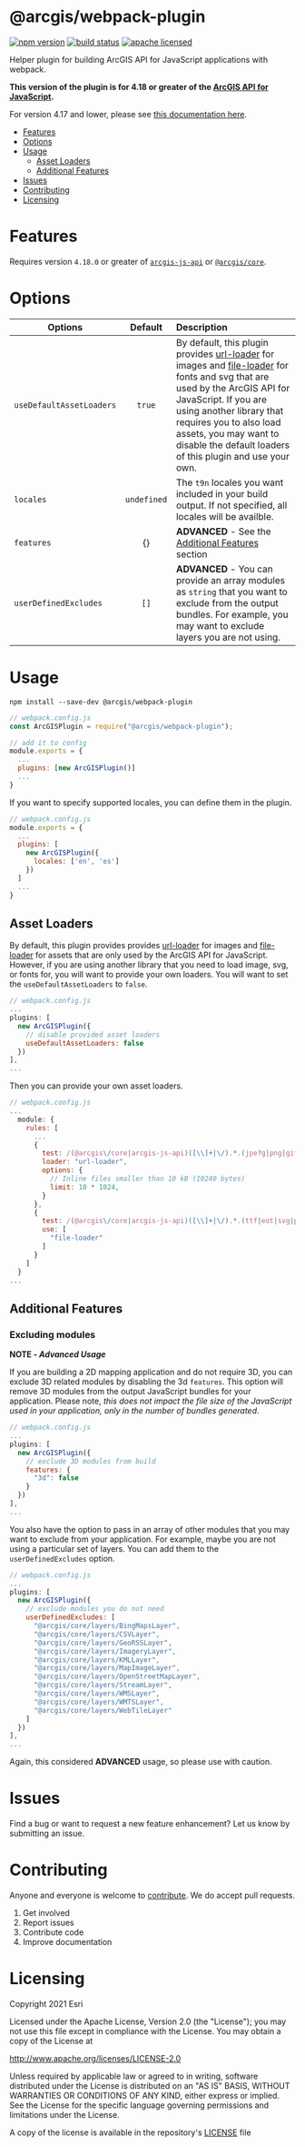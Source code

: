 # @arcgis/webpack-plugin

[![npm version][npm-img]][npm-url]
[![build status][travis-img]][travis-url]
[![apache licensed](https://img.shields.io/badge/license-Apache%202.0-orange.svg?style=flat-square)](https://raw.githubusercontent.com/Esri/arcgis-webpack-plugin/master/LICENSE)

[npm-img]: https://img.shields.io/npm/v/@arcgis/webpack-plugin.svg?style=flat-square
[npm-url]: https://www.npmjs.com/package/@arcgis/webpack-plugin
[travis-img]: https://img.shields.io/travis/Esri/arcgis-webpack-plugin/master.svg?style=flat-square
[travis-url]: https://travis-ci.org/Esri/arcgis-webpack-plugin

Helper plugin for building ArcGIS API for JavaScript applications with webpack.

**This version of the plugin is for 4.18 or greater of the [ArcGIS API for JavaScript](https://developers.arcgis.com/javascript/).**

For version 4.17 and lower, please see [this documentation here](https://github.com/Esri/arcgis-webpack-plugin/blob/96c60c8d469e4976d1b62ec30b4c9838e4d74480/README.md).

* [Features](#features)
* [Options](#options)
* [Usage](#usage)
  * [Asset Loaders](#asset-loaders)
  * [Additional Features](#additional-features)
* [Issues](#issues)
* [Contributing](#contributing)
* [Licensing](#licensing)

# Features

Requires version `4.18.0` or greater of [`arcgis-js-api`](https://www.npmjs.com/package/arcgis-js-api) or [`@arcgis/core`](https://www.npmjs.com/package/@arcgis/core).


# Options

| Options     |     Default     | Description   |
| ----------- | :-------------: |:-------------|
| `useDefaultAssetLoaders` | `true` | By default, this plugin provides [url-loader](https://github.com/webpack-contrib/url-loader) for images and [file-loader](https://github.com/webpack-contrib/file-loader) for fonts and svg that are used by the ArcGIS API for JavaScript. If you are using another library that requires you to also load assets, you may want to disable the default loaders of this plugin and use your own. |
| `locales` | `undefined`  | The `t9n` locales you want included in your build output. If not specified, all locales will be availble.  |
| `features` | {} | **ADVANCED** - See the [Additional Features](#additional-features) section |
| `userDefinedExcludes` | `[]` | **ADVANCED** - You can provide an array modules as `string` that you want to exclude from the output bundles. For example, you may want to exclude layers you are not using. |

# Usage

`npm install --save-dev @arcgis/webpack-plugin`

```js
// webpack.config.js
const ArcGISPlugin = require("@arcgis/webpack-plugin");

// add it to config
module.exports = {
  ...
  plugins: [new ArcGISPlugin()]
  ...
}
```

If you want to specify supported locales, you can define them in the plugin.

```js
// webpack.config.js
module.exports = {
  ...
  plugins: [
    new ArcGISPlugin({
      locales: ['en', 'es']
    })
  ]
  ...
}
```

## Asset Loaders

By default, this plugin provides provides [url-loader](https://github.com/webpack-contrib/url-loader) for images and [file-loader](https://github.com/webpack-contrib/file-loader) for assets that are only used by the ArcGIS API for JavaScript. However, if you are using another library that you need to load image, svg, or fonts for, you will want to provide your own loaders. You will want to set the `useDefaultAssetLoaders` to `false`.

```js
// webpack.config.js
...
plugins: [
  new ArcGISPlugin({
    // disable provided asset loaders
    useDefaultAssetLoaders: false
  })
],
...
```

Then you can provide your own asset loaders.

```js
// webpack.config.js
...
  module: {
    rules: [
      ...
      {
        test: /(@arcgis\/core|arcgis-js-api)([\\]+|\/).*.(jpe?g|png|gif|webp)$/,
        loader: "url-loader",
        options: {
          // Inline files smaller than 10 kB (10240 bytes)
          limit: 10 * 1024,
        }
      },
      {
        test: /(@arcgis\/core|arcgis-js-api)([\\]+|\/).*.(ttf|eot|svg|png|jpg|gif|ico|wsv|otf|woff(2)?)(\?[a-z0-9]+)?$/,
        use: [
          "file-loader"
        ]
      }
    ]
  }
...

```

## Additional Features

### Excluding modules

**NOTE - _Advanced Usage_**

If you are building a 2D mapping application and do not require 3D, you can exclude 3D related modules by disabling the 3d `features`. This option will remove 3D modules from the output JavaScript bundles for your application. Please note, _this does not impact the file size of the JavaScript used in your application, only in the number of bundles generated_.

```js
// webpack.config.js
...
plugins: [
  new ArcGISPlugin({
    // exclude 3D modules from build
    features: {
      "3d": false
    }
  })
],
...
```

You also have the option to pass in an array of other modules that you may want to exclude from your application. For example, maybe you are not using a particular set of layers. You can add them to the `userDefinedExcludes` option.

```js
// webpack.config.js
...
plugins: [
  new ArcGISPlugin({
    // exclude modules you do not need
    userDefinedExcludes: [
      "@arcgis/core/layers/BingMapsLayer",
      "@arcgis/core/layers/CSVLayer",
      "@arcgis/core/layers/GeoRSSLayer",
      "@arcgis/core/layers/ImageryLayer",
      "@arcgis/core/layers/KMLLayer",
      "@arcgis/core/layers/MapImageLayer",
      "@arcgis/core/layers/OpenStreetMapLayer",
      "@arcgis/core/layers/StreamLayer",
      "@arcgis/core/layers/WMSLayer",
      "@arcgis/core/layers/WMTSLayer",
      "@arcgis/core/layers/WebTileLayer"
    ]
  })
],
...
```

Again, this considered **ADVANCED** usage, so please use with caution.

# Issues

Find a bug or want to request a new feature enhancement? Let us know by submitting an issue.

# Contributing

Anyone and everyone is welcome to [contribute](CONTRIBUTING.md). We do accept pull requests.

1.  Get involved
2.  Report issues
3.  Contribute code
4.  Improve documentation

# Licensing

Copyright 2021 Esri

Licensed under the Apache License, Version 2.0 (the "License"); you may not use this file except in compliance with the License. You may obtain a copy of the License at

http://www.apache.org/licenses/LICENSE-2.0

Unless required by applicable law or agreed to in writing, software distributed under the License is distributed on an "AS IS" BASIS, WITHOUT WARRANTIES OR CONDITIONS OF ANY KIND, either express or implied. See the License for the specific language governing permissions and limitations under the License.

A copy of the license is available in the repository's [LICENSE](./LICENSE) file
